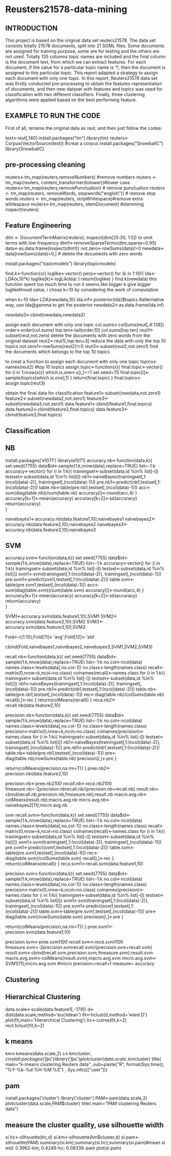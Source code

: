 # Reusters21578-data-mining
INTRODUCTION
--------------
This project is based on the original data set reuters21578. The data set consists totally 21578 documents, split into 21 SGML files. Some documents are assigned for training purpose, some are for testing and the others are not used. Totally 135 columns topic names are included and the final column is the document text, from which we can extract features. For each document, if the value for a particular topic name is ‘1’, then the document is assigned to this particular topic. This report adapted a strategy to assign each document with only one topic. In this report, Reuters21578 data set was firstly conducted pre-processing to obtain the features representation of documents, and then new dataset with features and topics was used for classification with two different classifiers. Finally, three clustering algorithms were applied based on the best performing feature.

EXAMPLE TO RUN THE CODE
------------
First of all, rename the original data as reut, and then just follow the codes:

text<-reut[,140]
install.packages("tm")
library(tm)
reuters<- Corpus(VectorSource(text)) #creat a corpus
install.packages("SnowballC")
library(SnowballC)

pre-processing cleaning
----------
reuters<-tm_map(reuters,removeNumbers) #remove numbers
reuters <- tm_map(reuters, content_transformer(tolower))#lower case  
reuters<-tm_map(reuters,removePunctuation) # remove punctuation
reuters <- tm_map(reuters, removeWords, stopwords("english")) # remove stop words
reuters <- tm_map(reuters, stripWhitespace)#remove extra whitespace
reuters<-tm_map(reuters, stemDocument)  #stemming
inspect(reuters)

Feature Engineering
---------------------
dtm <- DocumentTermMatrix(reuters);
inspect(dtm[25:30, 1:5])
to omit terms with low frequency
dtm1<-removeSparseTerms(dtm,sparse=0.95)
data<-as.data.frame(inspect(dtm1))
not.zero<-rowSums(data)!=0
newdata<-data[rowSums(data)>0,] # delete the documents with zero words

install.packages("topicmodels")
library(topicmodels)

find.k<-function(x){
  loglike<-vector()
  perp<-vector()
  for (k in 1:10){
  lda<-LDA(x,10*k)
  loglike[k]<-logLik(lda)
  }
  return(loglike)
}
find.k(newdata)
this function spent too much time to run
it seems like bigger k give bigger loglikelihood value, 
i chose k=10 by considering the work of computation 

when k=10
lda<-LDA(newdata,10)
lda.inf<-posterior(lda)$topics #alternative way, use lda@gamma to get the posterior
newdata2<-as.data.frame(lda.inf) 

newdata3<-cbind(newdata,newdata2)

assign each document with only one topic
col.sums<-colSums(reut[,4:138])
order<-order(col.sums)
top.ten<-tail(order,10)
col.sums[top.ten]
reut1<-subset(reut,not.zero)   delete the documents with zero words from the original dataset
reut2<-reut1[,top.ten+3] reduce the data with only the top 10 topics
not.zero1<-rowSums(reut2)!=0
reut3<-subset(reut2,not.zero1)  find the documents which belongs to the top 10 topics
    
to creat a function to assign each document with only one topic
topics<-names(reut2) #top 10 topics
assign.topic<-function(x){
  final.topic<-vector()
  for (i in 1:nrow(x)){
    which.is.one<-x[i,]==1
    set.seed=75
    final.topic[i]<-sample(topics[which.is.one],1)
  }
  return(final.topic)
}
final.topics<-assign.topic(reut3)

 obtain the final data for classification
feature1<-subset(newdata,not.zero1)
feature2<-subset(newdata2,not.zero1)
feature3<-subset(newdata3,not.zero1)
data.feature1<-cbind(feature1,final.topics)
data.feature2<-cbind(feature2,final.topics)
data.feature3<-cbind(feature3,final.topics)


Classification
----------------

NB
---
install.packages('e1071')
library(e1071)
accuracy.nb<-function(data,k){
  set.seed(7755)
  data$id<-sample(1:k,nrow(data),replace=TRUE)
  list<-1:k
  accuracy<-vector()
  for (i in 1:k){
    trainingset<-subset(data,id %in% list[-i])
    testset<-subset(data,id %in% list[i])
    nb1<-naiveBayes(trainingset[,1:(ncol(data)-2)], trainingset[,(ncol(data)-1)])
    pre.nb1<-predict(nb1,testset[,1:(ncol(data)-2)])
    table.nb<-table(pre.nb1,testset[,(ncol(data)-1)])
    acc<-sum(diag(table.nb))/sum(table.nb)
    accuracy[i]<-round(acc,4)
  }
  accuracy[k+1]<-mean(accuracy)
  accuracy[k+2]<-sd(accuracy)
  return(accuracy)  
}

naivebayes1<-accuracy.nb(data.feature1,10);naivebayes1
naivebayes2<-accuracy.nb(data.feature2,10);naivebayes2
naivebayes3<-accuracy.nb(data.feature3,10);naivebayes3

SVM
---
accuracy.svm<-function(data,k){
  set.seed(7755)
  data$id<-sample(1:k,nrow(data),replace=TRUE)
  list<-1:k
  accuracy<-vector()
  for (i in 1:k){
    trainingset<-subset(data,id %in% list[-i])
    testset<-subset(data,id %in% list[i])
    svm1<-svm(trainingset[,1:(ncol(data)-2)], trainingset[,(ncol(data)-1)])
    pre.svm1<-predict(svm1,testset[,1:(ncol(data)-2)])
    table.svm<-table(pre.svm1,testset[,(ncol(data)-1)])
    acc<-sum(diag(table.svm))/sum(table.svm)
    accuracy[i]<-round(acc,4)
  }
  accuracy[k+1]<-mean(accuracy)
  accuracy[k+2]<-sd(accuracy)
  return(accuracy)  
}

SVM1<-accuracy.svm(data.feature1,10);SVM1
SVM2<-accuracy.svm(data.feature2,10);SVM2
SVM3<-accuracy.svm(data.feature3,10);SVM3

Fold<-c(1:10);Fold[11]<-'avg';Fold[12]<-'std'


cbind(Fold,naivebayes1,naivebayes2,naivebayes3,SVM1,SVM2,SVM3)

recall.nb<-function(data,k){
  set.seed(7755)
  data$id<-sample(1:k,nrow(data),replace=TRUE)
  list<-1:k
  no.col<-ncol(data)
  names.class<-levels(data[,no.col-1])
  no.class<-length(names.class)
  recall<-matrix(0,nrow=k,ncol=no.class)
  colnames(recall)<-names.class
  for (i in 1:k){
    trainingset<-subset(data,id %in% list[-i])
    testset<-subset(data,id %in% list[i])
    nb1<-naiveBayes(trainingset[,1:(ncol(data)-2)], trainingset[,(ncol(data)-1)])
    pre.nb1<-predict(nb1,testset[,1:(ncol(data)-2)])
    table.nb<-table(pre.nb1,testset[,(ncol(data)-1)])
    rec<-diag(table.nb)/colSums(table.nb)
    recall[i,]<-rec
  }
  return(colMeans(recall))
}
reca.nb2<-recall.nb(data.feature2,10)

precision.nb<-function(data,k){
  set.seed(7755)
  data$id<-sample(1:k,nrow(data),replace=TRUE)
  list<-1:k
  no.col<-ncol(data)
  names.class<-levels(data[,no.col-1])
  no.class<-length(names.class)
  precision<-matrix(0,nrow=k,ncol=no.class)
  colnames(precision)<-names.class
  for (i in 1:k){
    trainingset<-subset(data,id %in% list[-i])
    testset<-subset(data,id %in% list[i])
    nb1<-naiveBayes(trainingset[,1:(ncol(data)-2)], trainingset[,(ncol(data)-1)])
    pre.nb1<-predict(nb1,testset[,1:(ncol(data)-2)])
    table.nb<-table(pre.nb1,testset[,(ncol(data)-1)])
    pre<-diag(table.nb)/rowSums(table.nb)
    precision[i,]<-pre
  }

  return(colMeans(precision,na.rm=T))
}
pree.nb2<-precision.nb(data.feature2,10)

precision.nb<-pree.nb2*100
recall.nb<-reca.nb2*100
fmeasure.nb<-2*precision.nb*recall.nb/(precision.nb+recall.nb)
result.nb<-cbind(recall.nb,precision.nb,fmeasure.nb);result.nb 
macro.avg.nb<-colMeans(result.nb);macro.avg.nb
micro.avg.nb<-naivebayes2[11];micro.avg.nb 


svm
recall.svm<-function(data,k){
  set.seed(7755)
  data$id<-sample(1:k,nrow(data),replace=TRUE)
  list<-1:k
  no.col<-ncol(data)
  names.class<-levels(data[,no.col-1])
  no.class<-length(names.class)
  recall<-matrix(0,nrow=k,ncol=no.class)
  colnames(recall)<-names.class
  for (i in 1:k){
    trainingset<-subset(data,id %in% list[-i])
    testset<-subset(data,id %in% list[i])
    svm1<-svm(trainingset[,1:(ncol(data)-2)], trainingset[,(ncol(data)-1)])
    pre.svm1<-predict(svm1,testset[,1:(ncol(data)-2)])
    table.svm<-table(pre.svm1,testset[,(ncol(data)-1)])
    rec<-diag(table.svm)/colSums(table.svm)
    recall[i,]<-rec
  }
  return(colMeans(recall))
}
reca.svm1<-recall.svm(data.feature1,10)

precision.svm<-function(data,k){
  set.seed(7755)
  data$id<-sample(1:k,nrow(data),replace=TRUE)
  list<-1:k
  no.col<-ncol(data)
  names.class<-levels(data[,no.col-1])
  no.class<-length(names.class)
  precision<-matrix(0,nrow=k,ncol=no.class)
  colnames(precision)<-names.class
  for (i in 1:k){
    trainingset<-subset(data,id %in% list[-i])
    testset<-subset(data,id %in% list[i])
    svm1<-svm(trainingset[,1:(ncol(data)-2)], trainingset[,(ncol(data)-1)])
    pre.svm1<-predict(svm1,testset[,1:(ncol(data)-2)])
    table.svm<-table(pre.svm1,testset[,(ncol(data)-1)])
    pre<-diag(table.svm)/rowSums(table.svm)
    precision[i,]<-pre
  }
 
  return(colMeans(precision,na.rm=T))
}
pree.svm1<-precision.svm(data.feature1,10)

precision.svm<-pree.svm1*100
recall.svm<-reca.svm1*100
fmeasure.svm<-2*precision.svm*recall.svm/(precision.svm+recall.svm)
result.svm<-cbind(recall.svm,precision.svm,fmeasure.svm);result.svm 
macro.avg.svm<-colMeans(result.svm);macro.avg.svm
micro.avg.svm<-SVM1[11];micro.avg.svm #micro precision=recall=f measure= accuracy




Clustering
---------------

Hierarchical Clustering 
----
data.scale<-scale(data.feature1[,-179])
d<-dist(data.scale,method='euclidean')
fit<-hclust(d,method='ward.D')
plot(fit,main='Hierarchical Clustering') 
hc<-cutree(fit,k=2) 
rect.hclust(fit,k=2) 

k means
----
km<-kmeans(data.scale,2)
c<-km$cluster;c
install.packages('fpc')
library('fpc')
plotcluster(data.scale,km$cluster)
title( main="k-means clustering Reuters data"
       ,sub=paste("R", format(Sys.time(), "%Y-%b-%d %H:%M:%S")
                  , Sys.info()["user"])) 

pam
-----
install.packages('cluster')
library('cluster')
PAM<-pam(data.scale,2)
plotcluster(data.scale,PAM$cluster)
title( main="PAM clustering Reuters data")

measure the cluster quality, use silhouette width
----
si.hc<-silhouette(hc,d)
si.km<-silhouette(km$cluster,d)
si.pam<-silhouette(PAM)
summary(si.km);summary(si.hc);summary(si.pam)#mean si wid: 0.3962-km; 0.4249-hc;  0.08338-pam
plot(si.pam)

